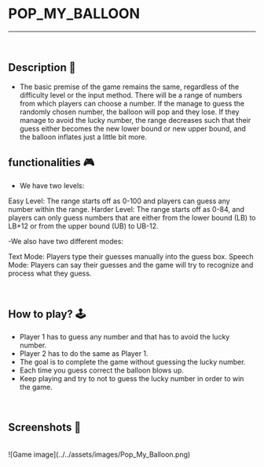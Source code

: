 # **POP_MY_BALLOON** 

---

<br>

## **Description 📃**
- The basic premise of the game remains the same, regardless of the difficulty level or the input method. There will be a range of numbers from which players can choose a number. If the manage to guess the randomly chosen number, the balloon will pop and they lose. If they manage to avoid the lucky number, the range decreases such that their guess either becomes the new lower bound or new upper bound, and the balloon inflates just a little bit more.

## **functionalities 🎮**
- We have two levels:

Easy Level: The range starts off as 0-100 and players can guess any number within the range.
Harder Level: The range starts off as 0-84, and players can only guess numbers that are either from the lower bound (LB) to LB+12 or from the upper bound (UB) to UB-12.

-We also have two different modes:

Text Mode: Players type their guesses manually into the guess box.
Speech Mode: Players can say their guesses and the game will try to recognize and process what they guess.

<br>

## **How to play? 🕹️**

- Player 1 has to guess any number and that has to avoid the lucky number.
- Player 2 has to do the same as Player 1.
- The goal is to complete the game without guessing the lucky number.
- Each time you guess correct the balloon blows up.
- Keep playing and try to not to guess the lucky number in order to win the game. 
<br>

## **Screenshots 📸**

<br>
![Game image](../../assets/images/Pop_My_Balloon.png)

<br>

